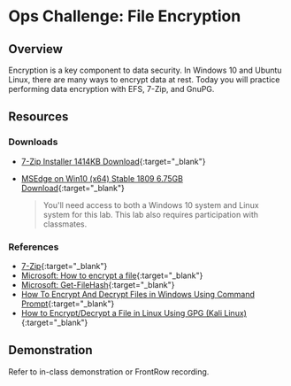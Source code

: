 # Ops Challenge: File Encryption  

## Overview

Encryption is a key component to data security. In Windows 10 and Ubuntu Linux, there are many ways to encrypt data at rest. Today you will practice performing data encryption with EFS, 7-Zip, and GnuPG.

## Resources

### Downloads

- [7-Zip Installer 1414KB Download](https://www.7-zip.org/download.html){:target="_blank"}
- [MSEdge on Win10 (x64) Stable 1809 6.75GB Download](https://developer.microsoft.com/en-us/microsoft-edge/tools/vms/){:target="_blank"}

  > You'll need access to both a Windows 10 system and Linux system for this lab. This lab also requires participation with classmates.

### References

- [7-Zip](https://www.7-zip.org/){:target="_blank"}
- [Microsoft: How to encrypt a file](https://support.microsoft.com/en-us/help/4026312/windows-10-how-to-encrypt-a-file){:target="_blank"}
- [Microsoft: Get-FileHash](https://docs.microsoft.com/en-us/powershell/module/microsoft.powershell.utility/get-filehash?view=powershell-7){:target="_blank"}
- [How To Encrypt And Decrypt Files in Windows Using Command Prompt](https://www.techbizy.com/encrypt-decrypt-files-in-windows-using-command-prompt/){:target="_blank"}
- [How to Encrypt/Decrypt a File in Linux Using GPG (Kali Linux)](https://thehacktoday.com/how-to-encrypt-decrypt-a-file-in-linux-using-gpg/){:target="_blank"}

## Demonstration

Refer to in-class demonstration or FrontRow recording.
